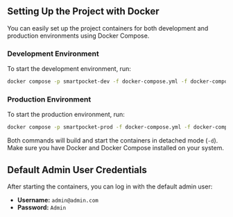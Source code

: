 ## Setting Up the Project with Docker

You can easily set up the project containers for both development and production environments using Docker Compose.

### Development Environment

To start the development environment, run:

```sh
docker compose -p smartpocket-dev -f docker-compose.yml -f docker-compose.dev.yml up -d
```

### Production Environment

To start the production environment, run:

```sh
docker compose -p smartpocket-prod -f docker-compose.yml -f docker-compose.prod.yml up -d
```

Both commands will build and start the containers in detached mode (`-d`). Make sure you have Docker and Docker Compose installed on your system.

## Default Admin User Credentials

After starting the containers, you can log in with the default admin user:

- **Username:** `admin@admin.com`
- **Password:** `Admin`
